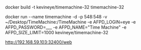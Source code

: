 docker build -t kevineye/timemachine-32 timemachine-32

docker run --name timemachine -d -p 548:548 -v ~/Desktop/TimeMachine:/TimeMachine -e AFPD_LOGIN=eye -e AFPD_PASSWORD=___ -e AFPD_NAME="Time Machine" -e AFPD_SIZE_LIMIT=1000 kevineye/timemachine-32

http://192.168.59.103:32400/web